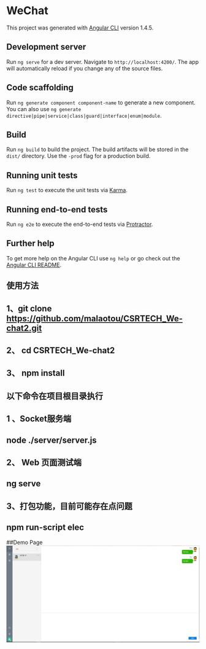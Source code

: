 # WeChat

This project was generated with [Angular CLI](https://github.com/angular/angular-cli) version 1.4.5.

## Development server

Run `ng serve` for a dev server. Navigate to `http://localhost:4200/`. The app will automatically reload if you change any of the source files.

## Code scaffolding

Run `ng generate component component-name` to generate a new component. You can also use `ng generate directive|pipe|service|class|guard|interface|enum|module`.

## Build

Run `ng build` to build the project. The build artifacts will be stored in the `dist/` directory. Use the `-prod` flag for a production build.

## Running unit tests

Run `ng test` to execute the unit tests via [Karma](https://karma-runner.github.io).

## Running end-to-end tests

Run `ng e2e` to execute the end-to-end tests via [Protractor](http://www.protractortest.org/).

## Further help

To get more help on the Angular CLI use `ng help` or go check out the [Angular CLI README](https://github.com/angular/angular-cli/blob/master/README.md).



## 使用方法

## 1、git clone https://github.com/malaotou/CSRTECH_We-chat2.git
## 2、 cd CSRTECH_We-chat2
## 3、 npm install

## 以下命令在项目根目录执行
## 1 、Socket服务端
##    node ./server/server.js

## 2、 Web 页面测试端
##    ng serve   

## 3、打包功能，目前可能存在点问题
##   npm run-script elec     

##Demo Page 
![](https://github.com/malaotou/CSRTECH_We-chat2/blob/master/screenshoots/Capture.PNG)